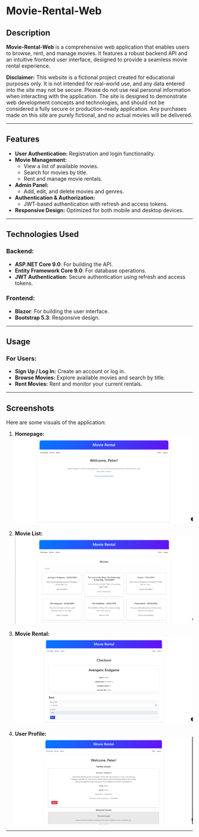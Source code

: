 # Movie-Rental-Web

## Description

**Movie-Rental-Web** is a comprehensive web application that enables users to browse, rent, and manage movies. It features a robust backend API and an intuitive frontend user interface, designed to provide a seamless movie rental experience.

**Disclaimer:** This website is a fictional project created for educational purposes only. It is not intended for real-world use, and any data entered into the site may not be secure. Please do not use real personal information when interacting with the application. The site is designed to demonstrate web development concepts and technologies, and should not be considered a fully secure or production-ready application. Any purchases made on this site are purely fictional, and no actual movies will be delivered.

---

## Features

- **User Authentication:** Registration and login functionality.
- **Movie Management:**
  - View a list of available movies.
  - Search for movies by title.
  - Rent and manage movie rentals.
- **Admin Panel:**
  - Add, edit, and delete movies and genres.
- **Authentication & Authorization:**
  - JWT-based authentication with refresh and access tokens.
- **Responsive Design:** Optimized for both mobile and desktop devices.

---

## Technologies Used

### Backend:
- **ASP.NET Core 9.0**: For building the API.
- **Entity Framework Core 9.0**: For database operations.
- **JWT Authentication**: Secure authentication using refresh and access tokens.

### Frontend:
- **Blazor**: For building the user interface.
- **Bootstrap 5.3**: Responsive design.

---

## Usage

### For Users:
- **Sign Up / Log In:** Create an account or log in.
- **Browse Movies:** Explore available movies and search by title.
- **Rent Movies:** Rent and monitor your current rentals.

---


## Screenshots

Here are some visuals of the application:

1. **Homepage:**
   ![Homepage](img/Image1.png)

2. **Movie List:**
   ![Movie List](img/Image2.png)

3. **Movie Rental:**
   ![Movie Rental](img/Image3.png)

4. **User Profile:**
   ![User Profile](img/Image4.png)

---
